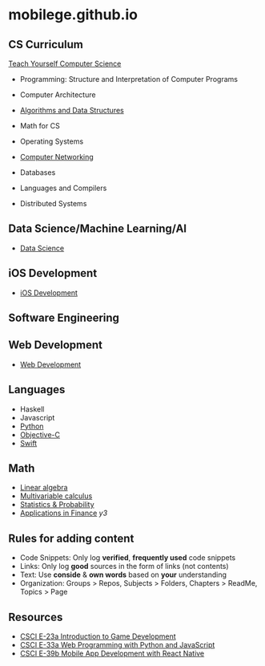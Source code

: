 mobilege.github.io
==================

## CS Curriculum

[Teach Yourself Computer Science](https://teachyourselfcs.com/)

- Programming: Structure and Interpretation of Computer Programs

- Computer Architecture

- [Algorithms and Data Structures](https://github.com/mobilege/algorithms)

- Math for CS

- Operating Systems

- [Computer Networking](https://github.com/mobilege/computer-networking/blob/master/README.md)

- Databases

- Languages and Compilers

- Distributed Systems

## Data Science/Machine Learning/AI

- [Data Science](https://github.com/mobilege/data-science/blob/master/README.md)

## iOS Development

- [iOS Development](https://github.com/mobilege/ios-development/blob/master/README.md)

## Software Engineering


## Web Development

- [Web Development](https://github.com/mobilege/web-development/blob/master/README.md)

## Languages

- Haskell
- Javascript
- [Python](https://github.com/mobilege/data-science/blob/master/python.md)
- [Objective-C](https://github.com/mobilege/ios-development/blob/master/objective-c.md)
- [Swift](https://github.com/mobilege/ios-resources/blob/master/Swift.md)

## Math

- [Linear algebra](https://github.com/mobilege/linear-algebra)
- [Multivariable calculus](https://github.com/mobilege/data-science/blob/master/multivariable-calculus.md)
- [Statistics & Probability](https://github.com/mobilege/data-science/blob/master/statistics-probability.md)
- [Applications in Finance](https://github.com/mobilege/data-science/blob/master/applications-in-finance.md) *y3*

## Rules for adding content

- Code Snippets: Only log **verified**, **frequently used** code snippets
- Links: Only log **good** sources in the form of links (not contents)
- Text: Use **conside** & **own words** based on **your** understanding
- Organization: Groups > Repos, Subjects > Folders, Chapters > ReadMe, Topics > Page  

## Resources

- [CSCI E-23a Introduction to Game Development](https://cs50.github.io/games/lectures)
- [CSCI E-33a Web Programming with Python and JavaScript](https://cs50.github.io/web/2018/spring/lectures)
- [CSCI E-39b Mobile App Development with React Native](https://cs50.github.io/mobile/lectures)





